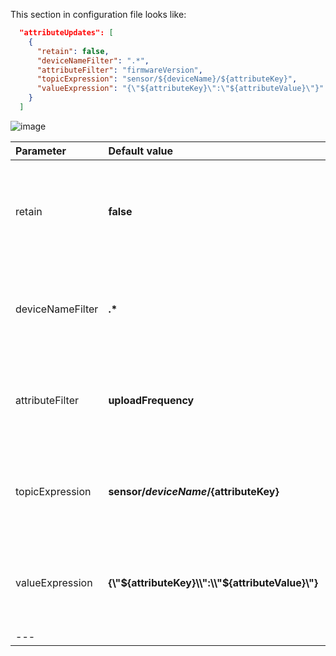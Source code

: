 This section in configuration file looks like:

```json
  "attributeUpdates": [
    {
      "retain": false,
      "deviceNameFilter": ".*",
      "attributeFilter": "firmwareVersion",
      "topicExpression": "sensor/${deviceName}/${attributeKey}",
      "valueExpression": "{\"${attributeKey}\":\"${attributeValue}\"}"
    }
  ]
```

![image](https://img.thingsboard.io/gateway/mqtt-connector/attribute-updates-example-advanced-1-ce.png)

| **Parameter**                 | **Default value**                                   | **Description**                                                                                  |
|:-|:----------------------------------------------------|--------------------------------------------------------------------------------------------------
| retain                        | **false**                                           | If set to true, the message will be set as the "last known good"/retained message for the topic. |
| deviceNameFilter              | **.\***                                             | Regular expression device name filter, used to determine, which function to execute.             |
| attributeFilter               | **uploadFrequency**                                 | Regular expression attribute name filter, used to determine, which function to execute.          |
| topicExpression               | **sensor/${deviceName}/${attributeKey}**            | JSON-path expression used for creating topic address to send a message.                          |
| valueExpression               | **{\\"${attributeKey}\\":\\"${attributeValue}\\"}** | JSON-path expression used for creating the message data that will send to topic.                 |
|---